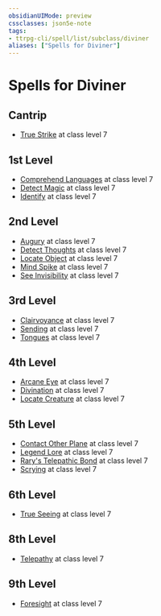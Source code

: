 ```yaml
---
obsidianUIMode: preview
cssclasses: json5e-note
tags:
- ttrpg-cli/spell/list/subclass/diviner
aliases: ["Spells for Diviner"]
---
```

# Spells for Diviner

## Cantrip

- [True Strike](3-Mechanics/CLI/spells/true-strike-xphb.md "XPHB") at class level 7

## 1st Level

- [Comprehend Languages](3-Mechanics/CLI/spells/comprehend-languages-xphb.md "XPHB") at class level 7
- [Detect Magic](3-Mechanics/CLI/spells/detect-magic-xphb.md "XPHB") at class level 7
- [Identify](3-Mechanics/CLI/spells/identify-xphb.md "XPHB") at class level 7

## 2nd Level

- [Augury](3-Mechanics/CLI/spells/augury-xphb.md "XPHB") at class level 7
- [Detect Thoughts](3-Mechanics/CLI/spells/detect-thoughts-xphb.md "XPHB") at class level 7
- [Locate Object](3-Mechanics/CLI/spells/locate-object-xphb.md "XPHB") at class level 7
- [Mind Spike](3-Mechanics/CLI/spells/mind-spike-xphb.md "XPHB") at class level 7
- [See Invisibility](3-Mechanics/CLI/spells/see-invisibility-xphb.md "XPHB") at class level 7

## 3rd Level

- [Clairvoyance](3-Mechanics/CLI/spells/clairvoyance-xphb.md "XPHB") at class level 7
- [Sending](3-Mechanics/CLI/spells/sending-xphb.md "XPHB") at class level 7
- [Tongues](3-Mechanics/CLI/spells/tongues-xphb.md "XPHB") at class level 7

## 4th Level

- [Arcane Eye](3-Mechanics/CLI/spells/arcane-eye-xphb.md "XPHB") at class level 7
- [Divination](3-Mechanics/CLI/spells/divination-xphb.md "XPHB") at class level 7
- [Locate Creature](3-Mechanics/CLI/spells/locate-creature-xphb.md "XPHB") at class level 7

## 5th Level

- [Contact Other Plane](3-Mechanics/CLI/spells/contact-other-plane-xphb.md "XPHB") at class level 7
- [Legend Lore](3-Mechanics/CLI/spells/legend-lore-xphb.md "XPHB") at class level 7
- [Rary's Telepathic Bond](3-Mechanics/CLI/spells/rarys-telepathic-bond-xphb.md "XPHB") at class level 7
- [Scrying](3-Mechanics/CLI/spells/scrying-xphb.md "XPHB") at class level 7

## 6th Level

- [True Seeing](3-Mechanics/CLI/spells/true-seeing-xphb.md "XPHB") at class level 7

## 8th Level

- [Telepathy](3-Mechanics/CLI/spells/telepathy-xphb.md "XPHB") at class level 7

## 9th Level

- [Foresight](3-Mechanics/CLI/spells/foresight-xphb.md "XPHB") at class level 7